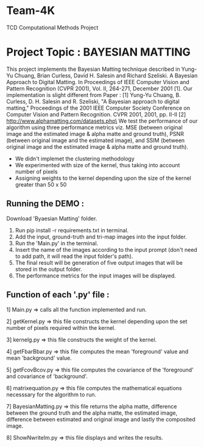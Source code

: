 # Team-4K
TCD Computational Methods Project


# Project Topic : BAYESIAN MATTING

This project implements the Bayesian Matting technique described in Yung-Yu Chuang, Brian Curless, David H. Salesin and Richard Szeliski. A Bayesian Approach to Digital Matting. In Proceedings of IEEE Computer Vision and Pattern Recognition (CVPR 2001), Vol. II, 264-271, December 2001 [1].
Our implementation is slight different from Paper :
[1] Yung-Yu Chuang, B. Curless, D. H. Salesin and R. Szeliski, "A Bayesian approach to digital matting," Proceedings of the 2001 IEEE Computer Society Conference on Computer Vision and Pattern Recognition. CVPR 2001, 2001, pp. II-II
[2] http://www.alphamatting.com/datasets.php\ We test the performance of our algorithm using three performance metrics viz. MSE (between original image and the estimated image & alpha matte and ground truth), PSNR (between original image and the estimated image), and SSIM (between original image and the estimated image & alpha matte and ground truth).

* We didn't implemet the clustering methodology
* We experimented with size of the kernel, thus taking into account number of pixels
* Assigning weights to the kernel depending upon the size of the kernel greater than 50 x 50


## Running the DEMO : ##


Download 'Byaesian Matting' folder.
1. Run pip install -r requirements.txt in terminal.
2. Add the input, ground-truth and tri-map images into the input folder.
3. Run the 'Main.py' in the terminal.
4. Insert the name of the images according to the input prompt (don't need to add path, it will read the input folder's path).
5. The final result will be generation of five output images that will be stored in the output folder.
6. The performance metrics for the input images will be displayed.
 
## Function of each '.py' file :  ##

1] Main.py => calls all the function implemented and run.

2] getKernel.py => this file constructs the kernel depending upon the set number of pixels required within the kernel.

3] kernelg.py => this file constructs the weight of the kernel.

4] getFbarBbar.py => this file computes the mean 'foreground' value and mean 'background' value.

5] getFcovBcov.py => this file computes the covariance of the 'foreground' and covariance of 'background'.

6] matrixequation.py => this file computes the mathematical equations necesssary for the algorithm to run.

7] BayesianMatting.py => this file returns the alpha matte, difference between the ground truth and the alpha matte, the estimated image, difference between estimated and original image and lastly the composited image.

8] ShowNwriteIm.py => this file displays and writes the results.
